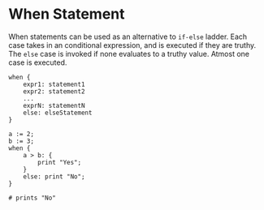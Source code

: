 # When Statement

When statements can be used as an alternative to `if-else` ladder. Each case takes in an conditional expression, and is executed if they are truthy. The `else` case is invoked if none evaluates to a truthy value. Atmost one case is executed.

```title="Syntax"
when {
    expr1: statement1
    expr2: statement2
    ...
    exprN: statementN
    else: elseStatement
}
```

```title="Example"
a := 2;
b := 3;
when {
    a > b: {
        print "Yes";
    }
    else: print "No";
}

# prints "No"
```
